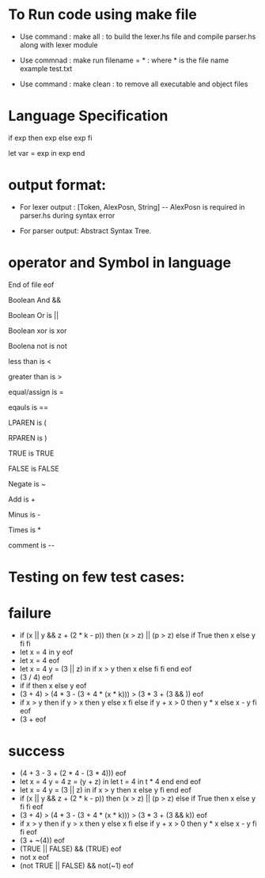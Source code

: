 # To Run code using make file

- Use command : make all : to build the lexer.hs file and compile parser.hs along with lexer module 

- Use commnad : make run filename = * : where * is the file name example test.txt

- Use command : make clean : to remove all executable and object files


# Language Specification

if exp then exp else exp fi 

let var = exp in exp end 

# output format:

- For lexer output : [Token, AlexPosn, String] -- AlexPosn is required in parser.hs during syntax error

- For parser output: Abstract Syntax Tree.

# operator and Symbol in language

End of file                     eof

Boolean And                     && 

Boolean Or is                   || 

Boolean xor is                  xor

Boolena not is                  not

less than is                    <

greater than is                 > 

equal/assign is                 =

eqauls is                       ==

LPAREN is                       (

RPAREN is                       )

TRUE is                         TRUE

FALSE is                        FALSE

Negate is                       ~

Add is                          +

Minus is                        -

Times is                        *

comment is                      --

# Testing on few test cases:

# failure
- if (x || y && z + (2 * k - p)) then (x > z) || (p > z) else if True then x else y fi fi 
- let x = 4 in y eof 
- let x = 4 eof 
- let x = 4 y = (3 || z) in if x > y then x else fi fi end eof
- (3 / 4) eof
- if if then x else y eof
- (3 + 4) > (4 * 3 - (3 + 4 * (x * k))) > (3 * 3 + (3 && )) eof
- if x > y then if y > x then y else x fi else if y + x > 0 then y * x else x - y fi eof 
- (3 + eof

# success
- (4 + 3 - 3 + (2 * 4 - (3 * 4))) eof
- let x = 4 y = 4 z = (y + z) in let t = 4 in t * 4 end end eof 
- let x = 4 y = (3 || z) in if x > y then x else y fi end eof
- if (x || y && z + (2 * k - p)) then (x > z) || (p > z) else if True then x else y fi fi eof 
- (3 + 4) > (4 * 3 - (3 + 4 * (x * k))) > (3 * 3 + (3 && k)) eof
- if x > y then if y > x then y else x fi else if y + x > 0 then y * x else x - y fi fi eof
- (3 + ~(4)) eof
- (TRUE || FALSE) && (TRUE) eof
- not x eof
- (not TRUE || FALSE) && not(~1) eof
